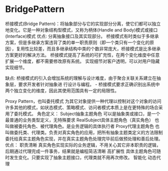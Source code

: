 # BridgePattern
桥接模式(Bridge Pattern)：将抽象部分与它的实现部分分离，使它们都可以独立地变化。它是一种对象结构型模式，又称为柄体(Handle and Body)模式或接口(Interface)模式
优点:
分离抽象接口及其实现部分。
桥接模式有时类似于多继承方案，但是多继承方案违背了类的单一职责原则（即一个类只有一个变化的原因），复用性比较差，而且多继承结构中类的个数非常庞大，桥接模式是比多继承方案更好的解决方法。
桥接模式提高了系统的可扩充性，在两个变化维度中任意扩展一个维度，都不需要修改原有系统。
实现细节对客户透明，可以对用户隐藏实现细节。

缺点:
桥接模式的引入会增加系统的理解与设计难度，由于聚合关联关系建立在抽象层，要求开发者针对抽象进
行设计与编程。 - 桥接模式要求正确识别出系统中两个独立变化的维度，因此其使用范围具有一定的局限性。


Proxy Pattern，也叫委托模式
为其它对象提供一种代理以控制对这个对象的访问
许多其他的模式，如状态模式、策略模式、访问者模式本质上是在更特殊的场合采用了委托模式。
角色定义：
Subject抽象主题角色
可以是抽象类或接口，是一个最普通的业务类型定义，无特殊要求
RealSubject具体主题角色（真实角色）
也叫做被委托角色、被代理角色。是业务逻辑的具体执行者
Proxy代理主题角色
也叫做委托类、代理类。负责对真实角色的应用，把所有抽象主题类定义的方法限制委托给真实主题角色实现，并在真实主题角色处理完毕前后做预处理和善后处理。
优点：
职责清晰
真实角色实现实际的业务逻辑，不用关心其它非本职责的逻辑，后期通过代理完成一件事务，结果就是编程简洁清晰
高扩展性
具体主题角色可随时发生变化。只要实现了抽象主题接口，代理类就不用再次修改。
智能化
动态代理
